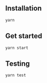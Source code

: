 ## Installation

```bash
yarn
```

## Get started

```bash
yarn start
```

## Testing

```bash
yarn test
```


